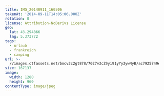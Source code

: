 ```yaml
---
title: IMG_20140911_160506
takenAt: '2014-09-11T14:05:06.000Z'
rotation: 0
license: Attribution-NoDerivs License
geo:
  lat: 43.294866
  lng: 5.373772
tags:
  - urlaub
  - frankreich
  - camping
url: >-
  //images.ctfassets.net/bncv3c2gt878/7027v3cZ9yi91yYy3ywNyB/ac7925749efcd600aacd9d79640423dc/img_20140911_160506_28312893175_o
size: 167137
image:
  width: 1280
  height: 960
contentType: image/jpeg
---
```


